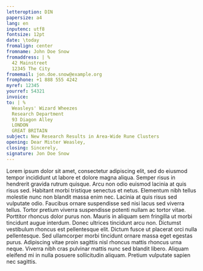 ```yaml
---
letteroption: DIN
papersize: a4
lang: en
inputenc: utf8
fontsize: 12pt
date: \today
fromalign: center
fromname: John Doe Snow
fromaddress: | %
  42 Mainstreet
  12345 The City
fromemail: jon.doe.snow@example.org
fromphone: +1 888 555 4242
myref: 12345
yourref: 54321
invoice:
to: | %
  Weasleys' Wizard Wheezes 
  Research Department 
  93 Diagon Alley
  LONDON  
  GREAT BRITAIN
subject: New Research Results in Area-Wide Rune Clusters 
opening: Dear Mister Weasley,
closing: Sincerely,
signature: Jon Doe Snow
---
```




Lorem ipsum dolor sit amet, consectetur adipiscing elit, sed do eiusmod  tempor incididunt ut labore et dolore magna aliqua. Semper risus in  hendrerit gravida rutrum quisque. Arcu non odio euismod lacinia at quis  risus sed. Habitant morbi tristique senectus et netus. Elementum nibh  tellus molestie nunc non blandit massa enim nec. Lacinia at quis risus  sed vulputate odio. Faucibus ornare suspendisse sed nisi lacus sed  viverra tellus. Tortor pretium viverra suspendisse potenti nullam ac  tortor vitae. Porttitor rhoncus dolor purus non. Mauris in aliquam sem  fringilla ut morbi tincidunt augue interdum. Donec ultrices tincidunt  arcu non. Dictumst vestibulum rhoncus est pellentesque elit. Dictum  fusce ut placerat orci nulla pellentesque. Sed ullamcorper morbi  tincidunt ornare massa eget egestas purus. Adipiscing vitae proin  sagittis nisl rhoncus mattis rhoncus urna neque. Viverra nibh cras  pulvinar mattis nunc sed blandit libero. Aliquam eleifend mi in nulla  posuere sollicitudin aliquam. Pretium vulputate sapien nec sagittis.
